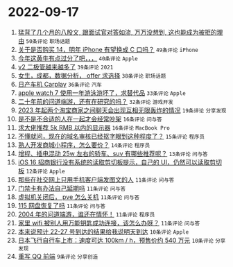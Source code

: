 # 2022-09-17

1. [猛背了几个月的八股文, 跟面试官对答如流, 万万没想到, 这也能成为被拒的理由](https://www.v2ex.com/t/880727) `50条评论` `职场话题`
1. [关于是否购买 14，明年 iPhone 有望换成 C 口吗？](https://www.v2ex.com/t/880850) `49条评论` `iPhone`
1. [今年这黄牛有点过分了吧，，，](https://www.v2ex.com/t/880778) `40条评论` `Apple`
1. [v2 二极管越来越多了](https://www.v2ex.com/t/880802) `39条评论` `2021`
1. [女生，成都，数据分析， offer 求选择](https://www.v2ex.com/t/880766) `38条评论` `职场话题`
1. [日产车机 Carplay](https://www.v2ex.com/t/880771) `36条评论` `汽车`
1. [apple watch 7 使用一年游泳游坏了，求替代品](https://www.v2ex.com/t/880807) `33条评论` `Apple`
1. [二十年前的问道端游，还有在研究的吗？](https://www.v2ex.com/t/880761) `32条评论` `游戏开发`
1. [2023 年起两个淘宝商家之间聊天会出现互相无限轰炸的情况](https://www.v2ex.com/t/880749) `19条评论` `分享发现`
1. [是不是不合适的人在一起才会经常吵架](https://www.v2ex.com/t/880853) `16条评论` `问与答`
1. [求大佬推荐 5k RMB 以内的显示器](https://www.v2ex.com/t/880852) `16条评论` `MacBook Pro`
1. [不懂就问，现在的域名审核已经抠字眼到这种程度了？](https://www.v2ex.com/t/880814) `15条评论` `程序员`
1. [熟人开发商城小程序，怎么要价？](https://www.v2ex.com/t/880786) `14条评论` `程序员`
1. [增程、插电混动 25w 左右的轿车、suv 有哪些推荐呢？](https://www.v2ex.com/t/880764) `13条评论` `问与答`
1. [iOS 16 招商银行没有系统的读取剪切板提示，自己的 UI，仍然可以读取剪切板](https://www.v2ex.com/t/880765) `12条评论` `Apple`
1. [那些在社交网上只用手机客户端发图文的人](https://www.v2ex.com/t/880834) `11条评论` `问与答`
1. [门禁卡有办法自己延期吗](https://www.v2ex.com/t/880833) `11条评论` `问与答`
1. [虚拟机关闭后， pve 怎么关机](https://www.v2ex.com/t/880817) `11条评论` `问与答`
1. [115 网盘恢复了吗](https://www.v2ex.com/t/880806) `11条评论` `问与答`
1. [2004 年的问道端游，谁还在情怀！](https://www.v2ex.com/t/880750) `11条评论` `程序员`
1. [家里 wifi 被别人用万能钥匙成功连接，该怎么办呀？](https://www.v2ex.com/t/880742) `11条评论` `问与答`
1. [本来说预计 22-27 号到达的结果给我说明天到达](https://www.v2ex.com/t/880804) `10条评论` `Apple`
1. [日本飞行自行车上市：速度可达 100km / h，预售价约 540 万元](https://www.v2ex.com/t/880793) `10条评论` `分享发现`
1. [重写 QQ 前端](https://www.v2ex.com/t/880869) `9条评论` `分享创造`
